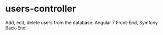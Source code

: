 # users-controller

Add, edit, delete users from the database.
Angular 7 Front-End, Symfony Back-End
